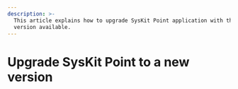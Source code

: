 ```yaml
---
description: >-
  This article explains how to upgrade SysKit Point application with the newest
  version available.
---
```


# Upgrade SysKit Point to a new version

